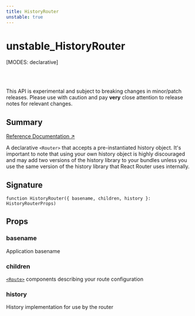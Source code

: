 ```yaml
---
title: HistoryRouter
unstable: true
---
```


# unstable_HistoryRouter

<!--
⚠️ ⚠️ IMPORTANT ⚠️ ⚠️ 

Thank you for helping improve our documentation!

This file is auto-generated from the JSDoc comments in the source
code, so please edit the JSDoc comments in the file below and this
file will be re-generated once those changes are merged.

https://github.com/remix-run/react-router/blob/main/packages/react-router/lib/dom/lib.tsx
-->

[MODES: declarative]

<br />
<br />

<docs-warning>This API is experimental and subject to breaking changes in 
minor/patch releases. Please use with caution and pay **very** close attention 
to release notes for relevant changes.</docs-warning>

## Summary

[Reference Documentation ↗](https://api.reactrouter.com/v7/functions/react_router.unstable_HistoryRouter.html)

A declarative `<Router>` that accepts a pre-instantiated history object.
It's important to note that using your own history object is highly discouraged
and may add two versions of the history library to your bundles unless you use
the same version of the history library that React Router uses internally.

## Signature

```tsx
function HistoryRouter({ basename, children, history }: HistoryRouterProps)
```

## Props

### basename

Application basename

### children

[`<Route>`](../components/Route) components describing your route configuration

### history

History implementation for use by the router

